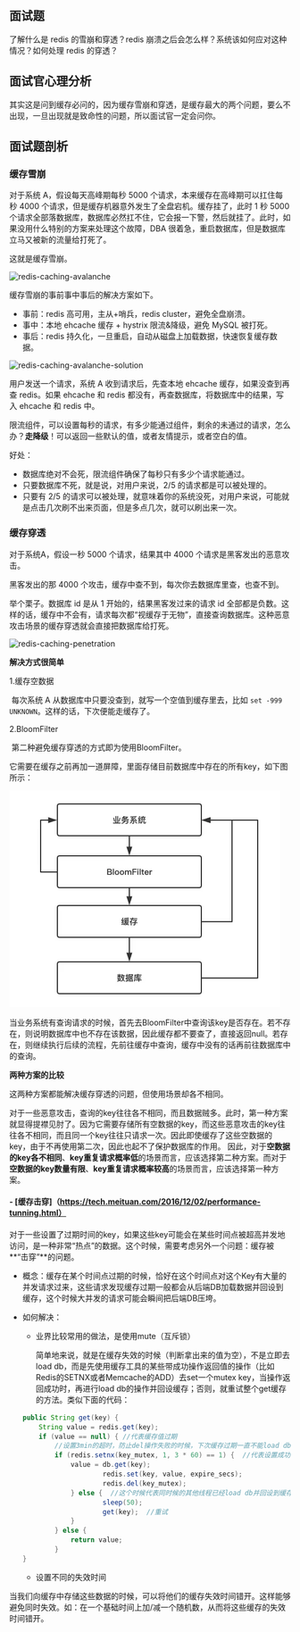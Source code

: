 ## 面试题
了解什么是 redis 的雪崩和穿透？redis 崩溃之后会怎么样？系统该如何应对这种情况？如何处理 redis 的穿透？

## 面试官心理分析
其实这是问到缓存必问的，因为缓存雪崩和穿透，是缓存最大的两个问题，要么不出现，一旦出现就是致命性的问题，所以面试官一定会问你。

## 面试题剖析
### 缓存雪崩
对于系统 A，假设每天高峰期每秒 5000 个请求，本来缓存在高峰期可以扛住每秒 4000 个请求，但是缓存机器意外发生了全盘宕机。缓存挂了，此时 1 秒 5000 个请求全部落数据库，数据库必然扛不住，它会报一下警，然后就挂了。此时，如果没用什么特别的方案来处理这个故障，DBA 很着急，重启数据库，但是数据库立马又被新的流量给打死了。

这就是缓存雪崩。

![redis-caching-avalanche](../pics/redis-caching-avalanche.png)

缓存雪崩的事前事中事后的解决方案如下。
- 事前：redis 高可用，主从+哨兵，redis cluster，避免全盘崩溃。
- 事中：本地 ehcache 缓存 + hystrix 限流&降级，避免 MySQL 被打死。
- 事后：redis 持久化，一旦重启，自动从磁盘上加载数据，快速恢复缓存数据。

![redis-caching-avalanche-solution](../pics/redis-caching-avalanche-solution.png)

用户发送一个请求，系统 A 收到请求后，先查本地 ehcache 缓存，如果没查到再查 redis。如果 ehcache 和 redis 都没有，再查数据库，将数据库中的结果，写入 ehcache 和 redis 中。

限流组件，可以设置每秒的请求，有多少能通过组件，剩余的未通过的请求，怎么办？**走降级**！可以返回一些默认的值，或者友情提示，或者空白的值。

好处：
- 数据库绝对不会死，限流组件确保了每秒只有多少个请求能通过。
- 只要数据库不死，就是说，对用户来说，2/5 的请求都是可以被处理的。
- 只要有 2/5 的请求可以被处理，就意味着你的系统没死，对用户来说，可能就是点击几次刷不出来页面，但是多点几次，就可以刷出来一次。

### 缓存穿透
对于系统A，假设一秒 5000 个请求，结果其中 4000 个请求是黑客发出的恶意攻击。

黑客发出的那 4000 个攻击，缓存中查不到，每次你去数据库里查，也查不到。

举个栗子。数据库 id 是从 1 开始的，结果黑客发过来的请求 id 全部都是负数。这样的话，缓存中不会有，请求每次都“视缓存于无物”，直接查询数据库。这种恶意攻击场景的缓存穿透就会直接把数据库给打死。

![redis-caching-penetration](../pics/redis-caching-penetration.png)

**解决方式很简单**

1.缓存空数据

​	每次系统 A 从数据库中只要没查到，就写一个空值到缓存里去，比如 `set -999 UNKNOWN`。这样的话，下次便能走缓存了。

2.BloomFilter

​	第二种避免缓存穿透的方式即为使用BloomFilter。

它需要在缓存之前再加一道屏障，里面存储目前数据库中存在的所有key，如下图所示：

![redis-caching-penetration](../pics/15530504381564.png)

当业务系统有查询请求的时候，首先去BloomFilter中查询该key是否存在。若不存在，则说明数据库中也不存在该数据，因此缓存都不要查了，直接返回null。若存在，则继续执行后续的流程，先前往缓存中查询，缓存中没有的话再前往数据库中的查询。

**两种方案的比较**

这两种方案都能解决缓存穿透的问题，但使用场景却各不相同。

对于一些恶意攻击，查询的key往往各不相同，而且数据贼多。此时，第一种方案就显得提襟见肘了。因为它需要存储所有空数据的key，而这些恶意攻击的key往往各不相同，而且同一个key往往只请求一次。因此即使缓存了这些空数据的key，由于不再使用第二次，因此也起不了保护数据库的作用。 因此，对于**空数据的key各不相同**、**key重复请求概率低**的场景而言，应该选择第二种方案。而对于**空数据的key数量有限**、**key重复请求概率较高**的场景而言，应该选择第一种方案。



#### - [缓存击穿]（https://tech.meituan.com/2016/12/02/performance-tunning.html）

对于一些设置了过期时间的key，如果这些key可能会在某些时间点被超高并发地访问，是一种非常“热点”的数据。这个时候，需要考虑另外一个问题：缓存被**“击穿”**的问题。

- 概念：缓存在某个时间点过期的时候，恰好在这个时间点对这个Key有大量的并发请求过来，这些请求发现缓存过期一般都会从后端DB加载数据并回设到缓存，这个时候大并发的请求可能会瞬间把后端DB压垮。

- 如何解决：

  - 业界比较常用的做法，是使用mute（互斥锁）

    简单地来说，就是在缓存失效的时候（判断拿出来的值为空），不是立即去load db，而是先使用缓存工具的某些带成功操作返回值的操作（比如Redis的SETNX或者Memcache的ADD）去set一个mutex key，当操作返回成功时，再进行load db的操作并回设缓存；否则，就重试整个get缓存的方法。类似下面的代码：

  ```java
  public String get(key) {
      String value = redis.get(key);
      if (value == null) { //代表缓存值过期
          //设置3min的超时，防止del操作失败的时候，下次缓存过期一直不能load db
          if (redis.setnx(key_mutex, 1, 3 * 60) == 1) {  //代表设置成功
              value = db.get(key);
                      redis.set(key, value, expire_secs);
                      redis.del(key_mutex);
              } else {  //这个时候代表同时候的其他线程已经load db并回设到缓存了，这时候重试获取缓存值即可
                      sleep(50);
                      get(key);  //重试
              }
          } else {
              return value;      
          }
  }
  ```

  - 设置不同的失效时间

当我们向缓存中存储这些数据的时候，可以将他们的缓存失效时间错开。这样能够避免同时失效。如：在一个基础时间上加/减一个随机数，从而将这些缓存的失效时间错开。